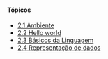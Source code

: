 #### Tópicos
- [2.1 Ambiente](ambiente.md)
- [2.2 Hello world](hello_world.md)
- [2.3 Básicos da Linguagem](language.md)
- [2.4 Representação de dados](dados.md)
